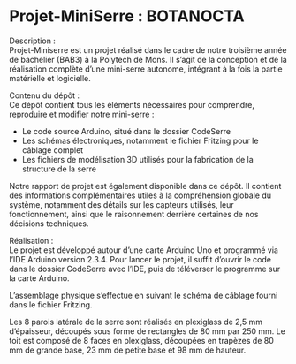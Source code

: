 # Projet-MiniSerre : BOTANOCTA

Description :\
Projet-Miniserre est un projet réalisé dans le cadre de notre troisième année de bachelier (BAB3) à la Polytech de Mons. Il s’agit de la conception et de la réalisation complète d’une mini-serre autonome, intégrant à la fois la partie matérielle et logicielle.

Contenu du dépôt :\
Ce dépôt contient tous les éléments nécessaires pour comprendre, reproduire et modifier notre mini-serre :

- Le code source Arduino, situé dans le dossier CodeSerre 
- Les schémas électroniques, notamment le fichier Fritzing pour le câblage complet 
- Les fichiers de modélisation 3D utilisés pour la fabrication de la structure de la serre 

Notre rapport de projet est également disponible dans ce dépôt. Il contient des informations complémentaires utiles à la compréhension globale du système, notamment des détails sur les capteurs utilisés, leur fonctionnement, ainsi que le raisonnement derrière certaines de nos décisions techniques.

Réalisation :\
Le projet est développé autour d’une carte Arduino Uno et programmé via l’IDE Arduino version 2.3.4.
Pour lancer le projet, il suffit d’ouvrir le code dans le dossier CodeSerre avec l’IDE, puis de téléverser le programme sur la carte Arduino.

L’assemblage physique s’effectue en suivant le schéma de câblage fourni dans le fichier Fritzing.

Les 8 parois latérale de la serre sont réalisés en plexiglass de 2,5 mm d’épaisseur, découpés sous forme de rectangles de 80 mm par 250 mm. Le toit est composé de 8 faces en plexiglass, découpées en trapèzes de 80 mm de grande base, 23 mm de petite base et 98 mm de hauteur.



